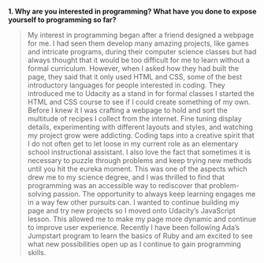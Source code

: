**1. Why are you interested in programming? What have you done to expose yourself to programming so far?**
<br />
> My interest in programming began after a friend designed a webpage for me. I had seen them develop many amazing projects, like games and intricate programs, during their computer science classes but had always thought that it would be too difficult for me to learn without a formal curriculum. However, when I asked how they had built the page, they said that it only used HTML and CSS, some of the best introductory languages for people interested in coding. They introduced me to Udacity as a stand in for formal classes I started the HTML and CSS course to see if I could create something of my own. Before I knew it I was crafting a webpage to hold and sort the multitude of recipes I collect from the internet. Fine tuning display details, experimenting with different layouts and styles, and watching my project grow were addicting. Coding taps into a creative spirit that I do not often get to let loose in my current role as an elementary school instructional assistant. I also love the fact that sometimes it is necessary to puzzle through problems and keep trying new methods until you hit the eureka moment. This was one of the aspects which drew me to my science degree, and I was thrilled to find that programming was an accessible way to rediscover that problem-solving passion. The opportunity to always keep learning engages me in a way few other pursuits can. I wanted to continue building my page and try new projects so I moved onto Udacity’s JavaScript lesson. This allowed me to make my page more dynamic and continue to improve user experience. Recently I have been following Ada’s Jumpstart program to learn the basics of Ruby and am excited to see what new possibilities open up as I continue to gain programming skills.
